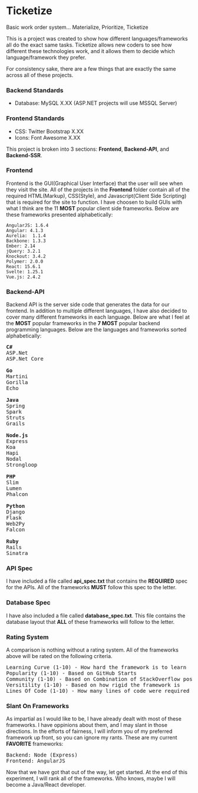 # Ticketize #
Basic work order system... Materialize, Prioritize, Ticketize

This is a project was created to show how different languages/frameworks all do the exact same tasks. Ticketize allows new coders to see how different these technologies work, and it allows them to decide which language/framework they prefer.

For consistency sake, there are a few things that are exactly the same across all of these projects.
### Backend Standards ###
* Database: MySQL X.XX (ASP.NET projects will use MSSQL Server)
  
### Frontend Standards ###
* CSS: Twitter Bootstrap X.XX
* Icons: Font Awesome X.XX

This project is broken into 3 sections: **Frontend**, **Backend-API**, and **Backend-SSR**.

### Frontend ###
Frontend is the GUI(Graphical User Interface) that the user will see when they visit the site. All of the projects in the **Frontend** folder contain all of the required HTML(Markup), CSS(Style), and Javascript(Client Side Scripting) that is required for the site to function. I have choosen to build GUIs with what I think are the 11 **MOST** popular client side frameworks. Below are these frameworks presented alphabetically:
```
AngularJS: 1.6.4
Angular: 4.1.3
Aurelia:  1.1.4
Backbone: 1.3.3
Ember: 2.14
jQuery: 3.2.1
Knockout: 3.4.2
Polymer: 2.0.0
React: 15.6.1
Svelte: 1.25.1
Vue.js: 2.4.2
```
### Backend-API ###
Backend API is the server side code that generates the data for our frontend. In addition to multiple different languages, I have also decided to cover many different frameworks in each language. Below are what I feel at the **MOST** popular frameworks in the **7 MOST** popular backend programming languages. Below are the languages and frameworks sorted alphabetically:

<pre>
<b>C#</b>
ASP.Net
ASP.Net Core

<b>Go</b>
Martini
Gorilla
Echo

<b>Java</b>
Spring
Spark
Struts
Grails

<b>Node.js</b>
Express
Koa
Hapi
Nodal
Strongloop

<b>PHP</b>
Slim
Lumen
Phalcon

<b>Python</b>
Django
Flask
Web2Py
Falcon

<b>Ruby</b>
Rails
Sinatra
</pre>

### API Spec ###
I have included a file called **api_spec.txt** that contains the **REQUIRED** spec for the APIs. All of the frameworks **MUST** follow this spec to the letter.

### Database Spec ###
I have also included a file called **database_spec.txt**. This file contains the database layout that **ALL** of these frameworks will follow to the letter.

### Rating System ###
A comparison is nothing without a rating system. All of the frameworks above will be rated on the following criteria.
<pre>
Learning Curve (1-10) - How hard the framework is to learn
Popularity (1-10) - Based on GitHub Starts
Community (1-10) - Based on Combination of StackOverflow post and GitHub Issues
Versitility (1-10) - Based on how rigid the framework is
Lines Of Code (1-10) - How many lines of code were required to build the solution
</pre>

### Slant On Frameworks ###
As impartial as I would like to be, I have already dealt with most of these frameworks. I have oppinions about them, and I may slant in those directions. In the efforts of fairness, I will inform you of my preferred framework up front, so you can ignore my rants. These are my current **FAVORITE** frameworks:
<pre>
Backend: Node (Express)
Frontend: AngularJS
</pre>

Now that we have got that out of the way, let get started. At the end of this experiment, I will rank all of the frameworks. Who knows, maybe I will become a Java/React developer.
